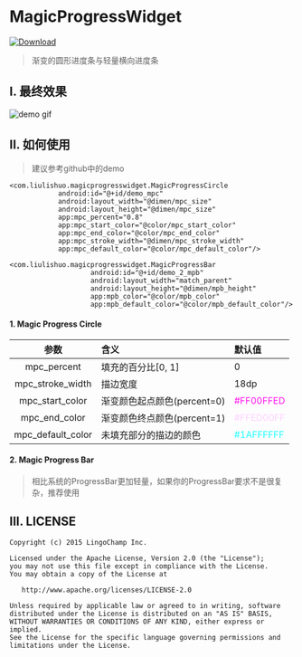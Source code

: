 # MagicProgressWidget

[![Download][bintray_svg]][bintray_link]

> 渐变的圆形进度条与轻量横向进度条

## I. 最终效果

![demo gif][demo_gif]

## II. 如何使用

> 建议参考github中的demo

```
<com.liulishuo.magicprogresswidget.MagicProgressCircle
            android:id="@+id/demo_mpc"
            android:layout_width="@dimen/mpc_size"
            android:layout_height="@dimen/mpc_size"
            app:mpc_percent="0.8"
            app:mpc_start_color="@color/mpc_start_color"
            app:mpc_end_color="@color/mpc_end_color"
            app:mpc_stroke_width="@dimen/mpc_stroke_width"
            app:mpc_default_color="@color/mpc_default_color"/>

<com.liulishuo.magicprogresswidget.MagicProgressBar
                    android:id="@+id/demo_2_mpb"
                    android:layout_width="match_parent"
                    android:layout_height="@dimen/mpb_height"
                    app:mpb_color="@color/mpb_color"
                    app:mpb_default_color="@color/mpb_default_color"/>
```

#### 1. Magic Progress Circle

| 参数 | 含义 | 默认值
| :-: | :- | :-
| mpc_percent | 填充的百分比[0, 1] | 0
| mpc_stroke_width | 描边宽度 | 18dp
| mpc_start_color | 渐变颜色起点颜色(percent=0) | <font color="#FF00FFED">#FF00FFED</font>
| mpc_end_color | 渐变颜色终点颜色(percent=1) | <font color="#FFED00FF">#FFED00FF</font>
| mpc_default_color | 未填充部分的描边的颜色 | <font color="#1AFFFFFF">#1AFFFFFF</font>

#### 2. Magic Progress Bar

> 相比系统的ProgressBar更加轻量，如果你的ProgressBar要求不是很复杂，推荐使用

## III. LICENSE

```
Copyright (c) 2015 LingoChamp Inc.

Licensed under the Apache License, Version 2.0 (the "License");
you may not use this file except in compliance with the License.
You may obtain a copy of the License at

   http://www.apache.org/licenses/LICENSE-2.0

Unless required by applicable law or agreed to in writing, software
distributed under the License is distributed on an "AS IS" BASIS,
WITHOUT WARRANTIES OR CONDITIONS OF ANY KIND, either express or implied.
See the License for the specific language governing permissions and
limitations under the License.
```

[demo_gif]: https://github.com/lingochamp/MagicProgressWidget/raw/master/art/demo.gif
[bintray_svg]: https://api.bintray.com/packages/jacksgong/maven/MagicProgressWidget/images/download.svg
[bintray_link]: https://bintray.com/jacksgong/maven/MagicProgressWidget/_latestVersion
